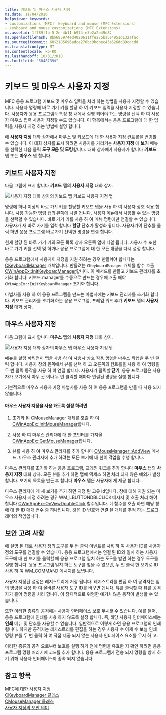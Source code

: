 ```yaml
---
title: 키보드 및 마우스 사용자 지정
ms.date: 11/04/2016
helpviewer_keywords:
- customizations [MFC], keyboard and mouse (MFC Extensions)
- keyboard and mouse customizations (MFC Extensions)
ms.assetid: 1f789f1b-5f2e-4b11-b974-e3e2a2e49d82
ms.openlocfilehash: 8bb685974ed4020611ffe275ba504951d132afac
ms.sourcegitcommit: 6052185696adca270bc9bdbec45a626dd89cdcdd
ms.translationtype: MT
ms.contentlocale: ko-KR
ms.lasthandoff: 10/31/2018
ms.locfileid: "50487390"
---
```

# <a name="keyboard-and-mouse-customization"></a>키보드 및 마우스 사용자 지정

MFC 응용 프로그램 키보드 및 마우스 입력을 처리 하는 방법을 사용자 지정할 수 있습니다. 사용자 명령에 바로 가기 키를 할당 하 여 키보드 입력을 사용자 지정할 수 있습니다. 사용자가 응용 프로그램의 특정 창 내에서 실행 되어야 하는 명령을 선택 하 여 사용자 마우스 입력 사용자 지정할 수도 있습니다. 이 항목에서는 응용 프로그램에 대 한 입력을 사용자 지정 하는 방법에 설명 합니다.

에 **사용자 지정** 대화 상자에서 마우스 및 키보드에 대 한 사용자 지정 컨트롤을 변경할 수 있습니다. 이 대화 상자를 표시 하려면 사용자를 가리키는 **사용자 지정** 에 **보기** 메뉴를 선택한 다음 클릭 **도구 모음 및 도킹**합니다. 대화 상자에서 사용자가 합니다 **키보드** 탭 또는 **마우스** 탭 합니다.

## <a name="keyboard-customization"></a>키보드 사용자 지정

다음 그림에 표시 합니다 **키보드** 탭의 **사용자 지정** 대화 상자.

![사용자 지정 대화 상자의 키보드 탭](../mfc/media/mfcnextkeyboardtab.png "mfcnextkeyboardtab") 키보드 사용자 지정 탭

명령에 하나 이상의 바로 가기 키를 할당할 키보드 탭을 사용 하 여 사용자 상호 작용 합니다. 사용 가능한 명령 탭의 왼쪽에 나열 됩니다. 사용자 메뉴에서 사용할 수 있는 명령을 선택할 수 있습니다. 바로 가기 키를 사용 하 여 메뉴 명령에만 연결할 수 있습니다. 사용자가 새 바로 가기를 입력 합니다 **할당** 단추가 활성화 됩니다. 사용자가이 단추를 클릭 하면 응용 프로그램 바로 가기 선택한 명령을 연결 합니다.

현재 할당 된 바로 가기 키의 모든 목록 상자 오른쪽 열에 나열 됩니다. 사용자 수 또한 바로 가기 키를 선택 및 하거나 응용 프로그램에 대 한 모든 매핑을 다시 설정 합니다.

응용 프로그램에서 사용자이 지정을 지원 하려는 경우 만들어야 합니다는 [CKeyboardManager](../mfc/reference/ckeyboardmanager-class.md) 개체입니다. 만들려는 `CKeyboardManager` 개체를 함수 호출 [CWinAppEx::InitKeyboardManager](../mfc/reference/cwinappex-class.md#initkeyboardmanager)합니다. 이 메서드를 만들고 키보드 관리자를 초기화 합니다. 키보드 manager를 수동으로 만드는 경우에 호출 해야 `CWinAppEx::InitKeyboardManager` 초기화 합니다.

마법사를 사용 하 여 응용 프로그램을 만드는 마법사에는 키보드 관리자를 초기화 합니다. 키보드 관리자를 초기화 하는 응용 프로그램, 프레임 워크 추가 **키보드** 탭의 **사용자 지정** 대화 상자.

## <a name="mouse-customization"></a>마우스 사용자 지정

다음 그림에 표시 합니다 **마우스** 탭의 **사용자 지정** 대화 상자.

![사용자 지정 대화 상자의 마우스 탭](../mfc/media/mfcnextmousetab.png "mfcnextmousetab") 마우스 사용자 지정 탭

메뉴를 할당 하려면이 탭을 사용 하 여 사용자 상호 작용 명령을 마우스 작업을 두 번 클릭 합니다. 사용자 창의 왼쪽에서 뷰를 선택 하 고 오른쪽의 컨트롤을 사용 하 여 명령을 두 번 클릭 동작을 사용 하 여 연결 합니다. 사용자가 클릭할 **닫기**, 응용 프로그램은 사용자가 보기에서 아무 곳 이나 두 번 클릭할 때마다 연결된 명령을 실행 합니다.

기본적으로 마우스 사용자 지정 마법사를 사용 하 여 응용 프로그램을 만들 때 사용 되지 않습니다.

#### <a name="to-enable-mouse-customization"></a>마우스 사용자 지정을 사용 하도록 설정 하려면

1. 초기화 된 [CMouseManager](../mfc/reference/cmousemanager-class.md) 개체를 호출 하 여 [CWinAppEx::InitMouseManager](../mfc/reference/cwinappex-class.md#initmousemanager)합니다.

1. 사용 하 여 마우스 관리자에 대 한 포인터를 가져올 [CWinAppEx::GetMouseManager](../mfc/reference/cwinappex-class.md#getmousemanager)합니다.

1. 뷰를 사용 하 여 마우스 관리자를 추가 합니다 [CMouseManager::AddView](../mfc/reference/cmousemanager-class.md#addview) 메서드. 마우스 관리자에 추가 하려는 모든 보기에 대 한이 작업을 수행 합니다.

마우스 관리자를 초기화 하는 응용 프로그램, 프레임 워크를 추가 합니다 **마우스** 탭의 **사용자 지정** 대화 상자. 모든 뷰를 추가 하면 탭에 액세스 하면 처리 되지 않은 예외가 발생 합니다. 보기의 목록을 만든 후 합니다 **마우스** 탭은 사용자에 게 제공 합니다.

마우스 관리자에 게 새 보기를 추가 하면 지정 된 고유 id입니다. 창에 대해 지원 되는 마우스 사용자 지정 하려는 경우 WM_LBUTTONDBLCLICK 메시지 및 호출 처리 해야 합니다 [CWinAppEx::OnViewDoubleClick](../mfc/reference/cwinappex-class.md#onviewdoubleclick) 함수입니다. 이 함수를 호출 하면 해당 창에 대 한 ID 매개 변수 중 하나입니다. 것은 ID 번호와 연결 된 개체를 추적 하는 프로그래머의 책임입니다.

## <a name="security-concerns"></a>보안 고려 사항

에 설명 된 대로 [사용자 정의 도구](../mfc/user-defined-tools.md)를 두 번 클릭 이벤트를 사용 하 여 사용자 ID를 사용자 정의 도구를 연결할 수 있습니다. 응용 프로그램에서는 연결 된 ID와 일치 하는 사용자 도구에 대 한 보기를 클릭할 때 응용 프로그램 일치 하는 도구를 발견 하는 경우 도구를 실행 합니다. 응용 프로그램 일치 하는 도구를 찾을 수 없으면, 두 번 클릭 한 보기로 ID 사용 하 여 WM_COMMAND 메시지를 보냅니다.

사용자 지정된 설정은 레지스트리에 저장 됩니다. 레지스트리를 편집 하 여 공격자는 임의 명령을 사용 하 여 올바른 사용자 도구 ID를 바꾸면 됩니다. 뷰를 클릭할 때 뷰를 공격자가 흩어 명령을 처리 합니다. 이 잠재적으로 위험한 예기치 않은 동작이 발생할 수 있습니다.

또한 이러한 종류의 공격에는 사용자 인터페이스 보호 무시할 수 있습니다. 예를 들어, 응용 프로그램에 인쇄를 사용 하지 않도록 설정 합니다. 즉, 해당 사용자 인터페이스에는 **인쇄** 메뉴 및 단추를 사용할 수 없습니다. 일반적으로 이렇게 하면 응용 프로그램의 인쇄 됩니다. 하지만 공격자는 레지스트리를 편집을 하는 경우 사용자 수 이제 수 보낼 인쇄 명령 뷰를 두 번 클릭 하 여 직접 제공 되지 않는 사용자 인터페이스 요소를 무시 하 고.

이러한 종류의 공격 으로부터 보호를 실행 하기 전에 명령을 유효한 지 확인 하려면 응용 프로그램 명령 처리기에 코드를 추가 합니다. 응용 프로그램에 전송 되지 명령을 방지 하기 위해 사용자 인터페이스에 종속 되지 않습니다.

## <a name="see-also"></a>참고 항목

[MFC에 대한 사용자 지정](../mfc/customization-for-mfc.md)<br/>
[CKeyboardManager 클래스](../mfc/reference/ckeyboardmanager-class.md)<br/>
[CMouseManager 클래스](../mfc/reference/cmousemanager-class.md)<br/>
[사용자 지정의 보안 의미](../mfc/security-implications-of-customization.md)

